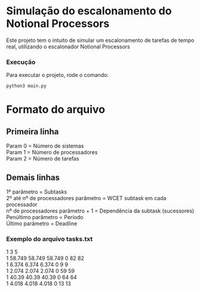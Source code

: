 # Simulação do escalonamento do Notional Processors

Este projeto tem o intuito de simular um escalonamento de tarefas de tempo real, utilizando o escalonador
Notional Processors 

### Execução

Para executar o projeto, rode o comando:

```
python3 main.py
```
# Formato do arquivo

## Primeira linha  
Param 0 = Número de sistemas  
Param 1 = Número de processadores  
Param 2 = Número de tarefas  

## Demais linhas
1º parâmetro = Subtasks  
2º até nº de processadores parâmetro = WCET subtask em cada processador  
nº de processadores parâmetro + 1 = Dependência da subtask (sucessores)  
Penúltimo parâmetro = Período  
Último parâmetro = Deadline  

### Exemplo do arquivo tasks.txt

1 3 5  
1  58.749 58.749 58.749 0  82 82  
1  6.374 6.374 6.374 0  9 9  
1  2.074 2.074 2.074 0  59 59  
1  40.39 40.39 40.39 0  64 64  
1  4.018 4.018 4.018 0  13 13  
